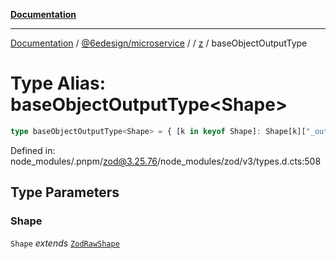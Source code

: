 [**Documentation**](../../../../../README.md)

***

[Documentation](../../../../../README.md) / [@6edesign/microservice](../../../README.md) / [](../../../README.md) / [z](../README.md) / baseObjectOutputType

# Type Alias: baseObjectOutputType&lt;Shape&gt;

```ts
type baseObjectOutputType<Shape> = { [k in keyof Shape]: Shape[k]["_output"] };
```

Defined in: node\_modules/.pnpm/zod@3.25.76/node\_modules/zod/v3/types.d.cts:508

## Type Parameters

### Shape

`Shape` *extends* [`ZodRawShape`](ZodRawShape.md)
